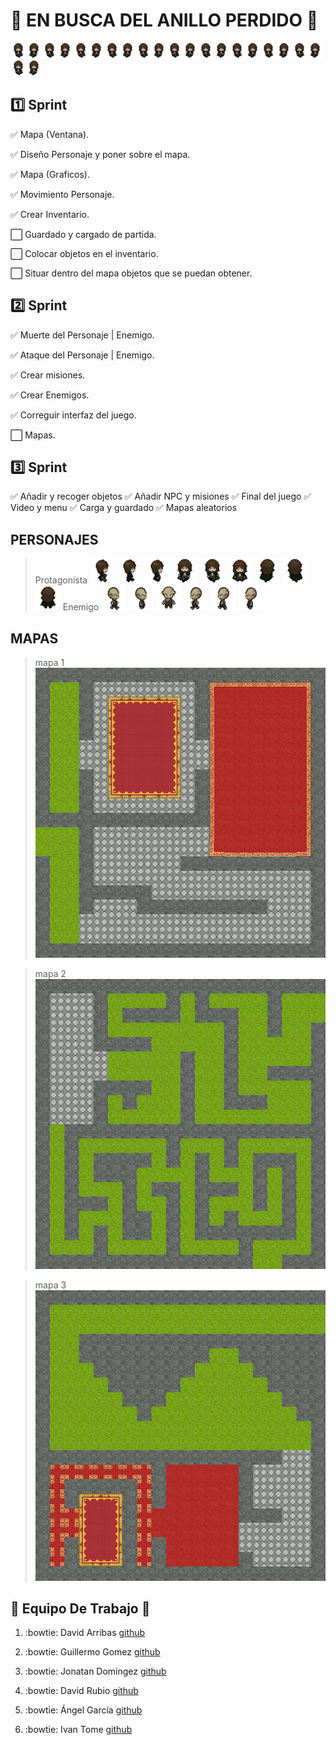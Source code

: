 #  :ring: EN BUSCA DEL ANILLO PERDIDO :ring:
![](https://github.com/ScrumDosa/JuegoJava/blob/master/Personaje/Pj_estados_redimensionado/Frente_Caminando2.png)![](https://github.com/ScrumDosa/JuegoJava/blob/master/Personaje/Pj_estados_redimensionado/Frente_Caminando1.png)![](https://github.com/ScrumDosa/JuegoJava/blob/master/Personaje/Pj_estados_redimensionado/Frente_Caminando2.png)![](https://github.com/ScrumDosa/JuegoJava/blob/master/Personaje/Pj_estados_redimensionado/Frente_Caminando1.png)![](https://github.com/ScrumDosa/JuegoJava/blob/master/Personaje/Pj_estados_redimensionado/Frente_Caminando2.png)![](https://github.com/ScrumDosa/JuegoJava/blob/master/Personaje/Pj_estados_redimensionado/Frente_Caminando1.png)![](https://github.com/ScrumDosa/JuegoJava/blob/master/Personaje/Pj_estados_redimensionado/Frente_Caminando2.png)![](https://github.com/ScrumDosa/JuegoJava/blob/master/Personaje/Pj_estados_redimensionado/Frente_Caminando1.png)![](https://github.com/ScrumDosa/JuegoJava/blob/master/Personaje/Pj_estados_redimensionado/Frente_Caminando2.png)![](https://github.com/ScrumDosa/JuegoJava/blob/master/Personaje/Pj_estados_redimensionado/Frente_Caminando1.png)![](https://github.com/ScrumDosa/JuegoJava/blob/master/Personaje/Pj_estados_redimensionado/Frente_Caminando2.png)![](https://github.com/ScrumDosa/JuegoJava/blob/master/Personaje/Pj_estados_redimensionado/Frente_Caminando1.png)![](https://github.com/ScrumDosa/JuegoJava/blob/master/Personaje/Pj_estados_redimensionado/Frente_Caminando2.png)![](https://github.com/ScrumDosa/JuegoJava/blob/master/Personaje/Pj_estados_redimensionado/Frente_Caminando1.png)![](https://github.com/ScrumDosa/JuegoJava/blob/master/Personaje/Pj_estados_redimensionado/Frente_Caminando2.png)![](https://github.com/ScrumDosa/JuegoJava/blob/master/Personaje/Pj_estados_redimensionado/Frente_Caminando1.png)![](https://github.com/ScrumDosa/JuegoJava/blob/master/Personaje/Pj_estados_redimensionado/Frente_Caminando2.png)![](https://github.com/ScrumDosa/JuegoJava/blob/master/Personaje/Pj_estados_redimensionado/Frente_Caminando1.png)![](https://github.com/ScrumDosa/JuegoJava/blob/master/Personaje/Pj_estados_redimensionado/Frente_Caminando2.png)![](https://github.com/ScrumDosa/JuegoJava/blob/master/Personaje/Pj_estados_redimensionado/Frente_Caminando1.png)![](https://github.com/ScrumDosa/JuegoJava/blob/master/Personaje/Pj_estados_redimensionado/Frente_Caminando2.png)![](https://github.com/ScrumDosa/JuegoJava/blob/master/Personaje/Pj_estados_redimensionado/Frente_Caminando1.png)
## :one: Sprint
:white_check_mark: Mapa (Ventana).

 :white_check_mark: Diseño Personaje y poner sobre el mapa.

 :white_check_mark: Mapa (Graficos).

 :white_check_mark: Movimiento Personaje.

 :white_check_mark: Crear Inventario.

:white_large_square: Guardado y cargado de partida.

:white_large_square: Colocar objetos en el inventario.

:white_large_square: Situar dentro del mapa objetos que se puedan obtener.
    
## :two: Sprint
:white_check_mark: Muerte del Personaje | Enemigo.

:white_check_mark: Ataque del Personaje | Enemigo.

:white_check_mark: Crear misiones.

:white_check_mark: Crear Enemigos.

:white_check_mark: Correguir interfaz del juego.

:white_large_square: Mapas.

## :three: Sprint
:white_check_mark: Añadir y recoger objetos
:white_check_mark: Añadir NPC y misiones
:white_check_mark: Final del juego
:white_check_mark: Video y menu
:white_check_mark: Carga y guardado
:white_check_mark: Mapas aleatorios


## PERSONAJES
 > Protagonista
 ![](https://github.com/ScrumDosa/JuegoJava/blob/master/Personaje/Pj_Estados_redimensionados/Derecha_Caminando1.png)
 ![](https://github.com/ScrumDosa/JuegoJava/blob/master/Personaje/Pj_Estados_redimensionados/Derecha_Caminando2.png)
 ![](https://github.com/ScrumDosa/JuegoJava/blob/master/Personaje/Pj_Estados_redimensionados/Derecha_Iddle.png)
 ![](https://github.com/ScrumDosa/JuegoJava/blob/master/Personaje/Pj_Estados_redimensionados/Frente_Caminando1.png)
 ![](https://github.com/ScrumDosa/JuegoJava/blob/master/Personaje/Pj_Estados_redimensionados/Frente_Caminando2.png)
 ![](https://github.com/ScrumDosa/JuegoJava/blob/master/Personaje/Pj_Estados_redimensionados/Frente_Iddle.png)
 ![](https://github.com/ScrumDosa/JuegoJava/blob/master/Personaje/Pj_Estados_redimensionados/Trasero_Caminando1.png)
 ![](https://github.com/ScrumDosa/JuegoJava/blob/master/Personaje/Pj_Estados_redimensionados/Trasero_Caminando2.png)
 ![](https://github.com/ScrumDosa/JuegoJava/blob/master/Personaje/Pj_Estados_redimensionados/Trasero_Iddle.png)
 > Enemigo
 ![](https://github.com/ScrumDosa/JuegoJava/blob/master/Juntando2/src/Enemigo_Estados_Redimensionados/Derecha_Caminando1.png)
 ![](https://github.com/ScrumDosa/JuegoJava/blob/master/Juntando2/src/Enemigo_Estados_Redimensionados/Derecha_Iddle.png)
 ![](https://github.com/ScrumDosa/JuegoJava/blob/master/Juntando2/src/Enemigo_Estados_Redimensionados/Frente_Iddle.png)
 ![](https://github.com/ScrumDosa/JuegoJava/blob/master/Juntando2/src/Enemigo_Estados_Redimensionados/Izquierda_Caminando1.png)
 ![](https://github.com/ScrumDosa/JuegoJava/blob/master/Juntando2/src/Enemigo_Estados_Redimensionados/Izquierda_Caminando2.png)
 ![](https://github.com/ScrumDosa/JuegoJava/blob/master/Juntando2/src/Enemigo_Estados_Redimensionados/Izquierda_Iddle.png)


## MAPAS
 > mapa 1
![](https://github.com/ScrumDosa/JuegoJava/blob/master/Juntando2/src/Imagenes/mapa1.jpg)

> mapa 2
![](https://github.com/ScrumDosa/JuegoJava/blob/master/Juntando2/src/Imagenes/mapa2.jpg)

 > mapa 3
![](https://github.com/ScrumDosa/JuegoJava/blob/master/Juntando2/src/Imagenes/mapa4.jpg)


##  :couple: Equipo De Trabajo  :couple:
 1. :bowtie: David Arribas [github](https://github.com/DavidUps)
 
 2. :bowtie: Guillermo Gomez [github](https://github.com/GuillermoGomezdr)
 
 3. :bowtie: Jonatan Domingez [github](https://github.com/joniesp)
 
 4. :bowtie: David Rubio [github](https://github.com/drubiom)
 
 5. :bowtie: Ángel García [github](https://github.com/angelgarasenjo)
 
 6. :bowtie: Ivan Tome [github](https://github.com/ivan196)

